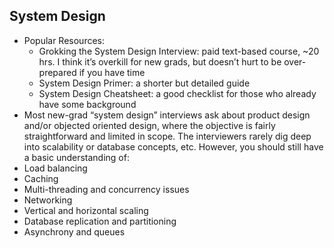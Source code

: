 ## System Design

- Popular Resources:
  - Grokking the System Design Interview: paid text-based course, ~20 hrs. I think it’s overkill for new grads, but doesn’t hurt to be over-prepared if you have time
  - System Design Primer: a shorter but detailed guide
  - System Design Cheatsheet: a good checklist for those who already have some background
- Most new-grad “system design” interviews ask about product design and/or objected oriented design, where the objective is fairly straightforward and limited in scope. The interviewers rarely dig deep into scalability or database concepts, etc. However, you should still have a basic understanding of:
- Load balancing
- Caching
- Multi-threading and concurrency issues
- Networking
- Vertical and horizontal scaling
- Database replication and partitioning
- Asynchrony and queues
